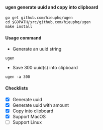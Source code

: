#### ugen generate uuid and copy into clipboard

```
go get github.com/hieuphq/ugen
cd $GOPATH/src/github.com/hieuphq/ugen
make install
```

#### Usage command

- Generate an uuid string

```
ugen
```

- Save 300 uuid(s) into clipboard

```
ugen -a 300
```

#### Checklists

- [x] Generate uuid
- [x] Generate uuid with amount
- [x] Copy into clipboard
- [x] Support MacOS
- [ ] Support Linux